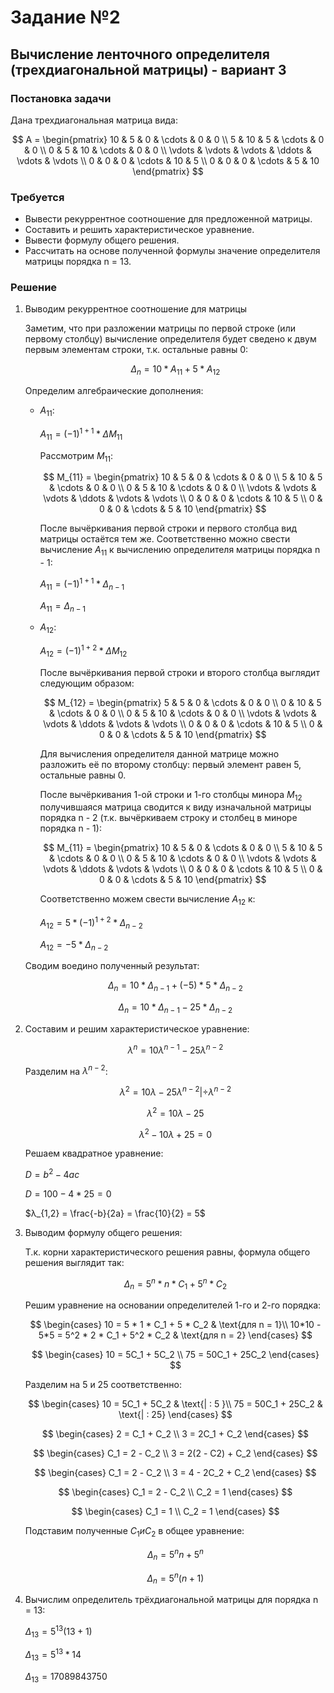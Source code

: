 # Задание №2
## Вычисление ленточного определителя (трехдиагональной матрицы) - вариант 3
### Постановка задачи
Дана трехдиагональная матрица вида:

$$    
A =     
 \begin{pmatrix}    
  10 & 5 & 0 & \cdots & 0 & 0 \\    
  5 & 10 & 5 & \cdots & 0 & 0 \\    
  0 & 5 & 10 & \cdots & 0 & 0 \\    
  \vdots  & \vdots & \vdots & \ddots & \vdots & \vdots  \\    
  0 & 0 & 0 & \cdots & 10 & 5 \\    
  0 & 0 & 0 & \cdots & 5 & 10     
 \end{pmatrix}    
$$

### Требуется
- Вывести рекуррентное соотношение для предложенной матрицы.  
- Составить и решить характеристическое уравнение.  
- Вывести формулу общего решения.  
- Рассчитать на основе полученной формулы значение определителя матрицы порядка n = 13.

### Решение

1. Выводим рекуррентное соотношение для матрицы

    Заметим, что при разложении матрицы по первой строке (или первому столбцу) вычисление определителя будет сведено к двум первым элементам строки, т.к. остальные равны 0:

    $$
        \begin{equation}
        Δ_{n} = 10 \ast A_{11} + 5 \ast A_{12}
        \end{equation}
    $$

    Определим алгебраические дополнения:
   * $A_{11}$:
    
        $A_{11} = (-1)^{1+1} \ast ΔM_{11}$

        Рассмотрим $M_{11}$:

        $$    
        M_{11} =     
           \begin{pmatrix}    
            10 & 5 & 0 & \cdots & 0 & 0 \\    
            5 & 10 & 5 & \cdots & 0 & 0 \\    
            0 & 5 & 10 & \cdots & 0 & 0 \\    
            \vdots  & \vdots & \vdots & \ddots & \vdots & \vdots  \\    
            0 & 0 & 0 & \cdots & 10 & 5 \\    
            0 & 0 & 0 & \cdots & 5 & 10     
            \end{pmatrix}    
        $$

        После вычёркивания первой строки и первого столбца вид матрицы остаётся тем же. Соответственно можно свести вычисление $A_{11}$ к вычислению определителя матрицы порядка n - 1:
    
        $A_{11} = (-1)^{1+1} \ast Δ_{n-1}$

        $A_{11} = Δ_{n-1}$

   * $A_{12}$:

        $A_{12} = (-1)^{1+2} \ast ΔM_{12}$
        
        После вычёркивания первой строки и второго столбца выглядит следующим образом:
      
        $$    
        M_{12} =     
            \begin{pmatrix}    
            5 & 5 & 0 & \cdots & 0 & 0 \\    
            0 & 10 & 5 & \cdots & 0 & 0 \\    
            0 & 5 & 10 & \cdots & 0 & 0 \\    
            \vdots  & \vdots & \vdots & \ddots & \vdots & \vdots  \\    
            0 & 0 & 0 & \cdots & 10 & 5 \\    
            0 & 0 & 0 & \cdots & 5 & 10     
            \end{pmatrix}    
        $$

        Для вычисления определителя данной матрице можно разложить её по второму столбцу: первый элемент равен 5, остальные равны 0.

        После вычёркивания 1-ой строки и 1-го столбцы минора $M_{12}$ получившаяся матрица сводится к виду изначальной матрицы порядка n - 2 (т.к. вычёркиваем строку и столбец в миноре порядка n - 1):

        $$    
        M_{11} =     
            \begin{pmatrix}    
            10 & 5 & 0 & \cdots & 0 & 0 \\    
            5 & 10 & 5 & \cdots & 0 & 0 \\    
            0 & 5 & 10 & \cdots & 0 & 0 \\    
            \vdots  & \vdots & \vdots & \ddots & \vdots & \vdots  \\    
            0 & 0 & 0 & \cdots & 10 & 5 \\    
            0 & 0 & 0 & \cdots & 5 & 10     
            \end{pmatrix}    
        $$

        Соответственно можем свести вычисление $A_{12}$ к:

        $A_{12} = 5 \ast (-1)^{1+2} \ast Δ_{n-2}$

        $A_{12} = - 5 * Δ_{n-2}$

    Сводим воедино полученный результат:

    $$
        \begin{equation}
        Δ_{n} = 10 \ast Δ_{n-1} + (-5) \ast 5 \ast Δ_{n-2}
        \end{equation}
    $$

    $$
        \begin{equation}
        Δ_{n} = 10 \ast Δ_{n-1} - 25 \ast Δ_{n-2}
        \end{equation}
    $$

2. Составим и решим характеристическое уравнение:

    $$
    \begin{equation}
    λ^n = 10 λ^{n-1} - 25 λ^{n-2}
    \end{equation}
    $$

    Разделим на $λ^{n-2}$:

    $$
    \begin{equation}
    λ^2 = 10λ - 25λ^{n-2} | \div λ^{n-2}
    \end{equation}
    $$

    $$
    \begin{equation}
    λ^2 = 10λ - 25
    \end{equation}
    $$

    $$
    \begin{equation}
    λ^2 - 10  λ + 25 = 0
    \end{equation}
    $$

    Решаем квадратное уравнение:

    $D = b^2 - 4ac$
    
    $D = 100 - 4 \ast 25 = 0$

    $λ_{1,2} = \frac{-b}{2a} = \frac{10}{2} = 5$

3. Выводим формулу общего решения:

    Т.к. корни характеристического решения равны, формула общего решения выглядит так:

    $$
    \begin{equation}
    Δ_{n} = 5^n * n * C_1 + 5^n * C_2
    \end{equation}
    $$    

    Решим уравнение на основании определителей 1-го и 2-го порядка:
    
    $$
    \begin{cases}
    10 = 5 * 1 * C_1 + 5 * C_2  & \text{для n = 1}\\
    10*10 - 5*5 = 5^2 * 2 * C_1 + 5^2 * C_2 & \text{для n = 2} 
    \end{cases} 
    $$
    
    $$
    \begin{cases}
    10 = 5C_1 + 5C_2 \\
    75 = 50С_1 + 25С_2
    \end{cases} 
    $$

    Разделим на 5 и 25 соответственно:

    $$
    \begin{cases}
    10 = 5C_1 + 5C_2 & \text{| : 5 }\\
    75 = 50С_1 + 25С_2 & \text{| : 25}
    \end{cases} 
    $$

    $$
    \begin{cases}
    2 = C_1 + C_2 \\
    3 = 2С_1 + С_2 
    \end{cases} 
    $$

    $$
    \begin{cases}
    С_1 = 2 - C_2 \\
    3 = 2(2 - С2) + С_2 
    \end{cases} 
    $$

    $$
    \begin{cases}
    С_1 = 2 - C_2 \\
    3 = 4 - 2С_2 + С_2 
    \end{cases} 
    $$

    $$
    \begin{cases}
    С_1 = 2 - C_2 \\
    С_2 = 1
    \end{cases} 
    $$

    $$
    \begin{cases}
    С_1 = 1 \\
    С_2 = 1
    \end{cases} 
    $$

    Подставим полученные $C_1 и C_2$ в общее уравнение:

    $$
    \begin{equation}
    Δ_{n} = 5^n n + 5^n
    \end{equation}
    $$    
    
    $$
    \begin{equation}
    Δ_{n} = 5^n(n+1)
    \end{equation}
    $$

4. Вычислим определитель трёхдиагональной матрицы для порядка n = 13:
   
   $Δ_{13} = 5^{13}(13+1)$

   $Δ_{13} = 5^{13} * 14$

   $Δ_{13} = 17089843750$
